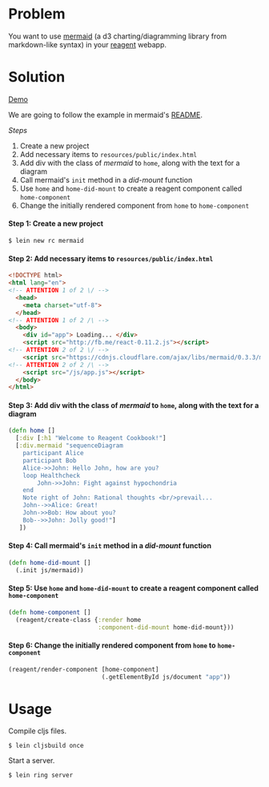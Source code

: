 # Problem

You want to use [mermaid](https://github.com/knsv/mermaid) (a d3 charting/diagramming library from markdown-like syntax) in your [reagent](https://github.com/reagent-project/reagent) webapp.

# Solution

[Demo](http://rc-mermaid.s3-website-us-west-1.amazonaws.com/)

We are going to follow the example in mermaid's [README](https://github.com/knsv/mermaid/blob/master/README.md).

*Steps*

1. Create a new project
2. Add necessary items to `resources/public/index.html`
3. Add div with the class of _mermaid_ to `home`, along with the text for a diagram
4. Call mermaid's `init` method in a *did-mount* function
5. Use `home` and `home-did-mount` to create a reagent component called `home-component`
6. Change the initially rendered component from `home` to `home-component`

#### Step 1: Create a new project

```
$ lein new rc mermaid
```

#### Step 2: Add necessary items to `resources/public/index.html`

```html
<!DOCTYPE html>
<html lang="en">
<!-- ATTENTION 1 of 2 \/ -->
  <head>
    <meta charset="utf-8">
  </head>
<!-- ATTENTION 1 of 2 /\ -->
  <body>
    <div id="app"> Loading... </div>
    <script src="http://fb.me/react-0.11.2.js"></script>
<!-- ATTENTION 2 of 2 \/ -->
    <script src="https://cdnjs.cloudflare.com/ajax/libs/mermaid/0.3.3/mermaid.full.js"></script>
<!-- ATTENTION 2 of 2 /\ -->
    <script src="/js/app.js"></script>
  </body>
</html>
```

#### Step 3: Add div with the class of _mermaid_ to `home`, along with the text for a diagram

```clojure
(defn home []
  [:div [:h1 "Welcome to Reagent Cookbook!"]
  [:div.mermaid "sequenceDiagram
    participant Alice
    participant Bob
    Alice->>John: Hello John, how are you?
    loop Healthcheck
        John->>John: Fight against hypochondria
    end
    Note right of John: Rational thoughts <br/>prevail...
    John-->>Alice: Great!
    John->>Bob: How about you?
    Bob-->>John: Jolly good!"]
   ])
```

#### Step 4: Call mermaid's `init` method in a *did-mount* function

```clojure
(defn home-did-mount []
  (.init js/mermaid))
```

#### Step 5: Use `home` and `home-did-mount` to create a reagent component called `home-component`

```clojure
(defn home-component []
  (reagent/create-class {:render home
                         :component-did-mount home-did-mount}))
```

#### Step 6: Change the initially rendered component from `home` to `home-component`

```clojure
(reagent/render-component [home-component]
                          (.getElementById js/document "app"))
``` 

# Usage

Compile cljs files.

```
$ lein cljsbuild once
```

Start a server.

```
$ lein ring server
```
